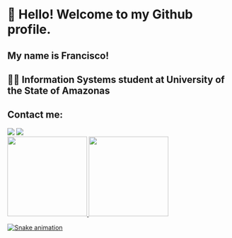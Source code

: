 # 👋 Hello! Welcome to my Github profile.
## My name is Francisco!
## 🧑‍🎓 Information Systems student at University of the State of Amazonas

## Contact me:

<div>
<a href = "mailto:araujof684@gmail.com"><img src="https://img.shields.io/badge/Gmail-D14836?style=for-the-badge&logo=gmail&logoColor=white" target="_blank"></a>
<a href="https://www.linkedin.com/in/francisco-araujo-944867150/" target="_blank"><img src="https://img.shields.io/badge/-LinkedIn-%230077B5?style=for-the-badge&logo=linkedin&logoColor=white" target="_blank"></a>   
</div>

<div>
<a href="https://github.com/franaraujo3">
<img height="180em" src="https://github-readme-stats.vercel.app/api/top-langs/?username=franaraujo3&layout=compact&langs_count=7&theme=dracula"/>
<img height="180em" src="https://github-readme-stats.vercel.app/api?username=franaraujo3&show_icons=true&theme=dracula&include_all_commits=true&count_private=true"/>
</div>

![Snake animation](https://github.com/franaraujo3/franaraujo3/blob/output/github-contribution-grid-snake.svg)
